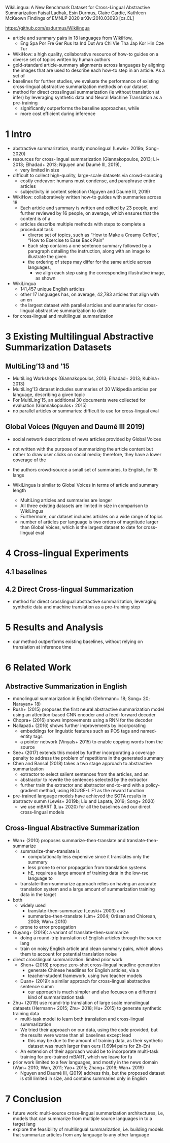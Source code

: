 WikiLingua: A New Benchmark Dataset for Cross-Lingual Abstractive Summarization
Faisal Ladhak, Esin Durmus, Claire Cardie, Kathleen McKeown
Findings of EMNLP 2020 arXiv:2010.03093 [cs.CL]

https://github.com/esdurmus/Wikilingua

* article and summary pairs in 18 languages from WikiHow,
  * Eng Spa Por Fre Ger Rus Ita Ind Dut Ara Chi Vie Tha Jap Kor Hin Cze Tur
* WikiHow: a high quality, collaborative resource of how-to guides on a diverse
  set of topics written by human authors
* gold-standard article-summary alignments across languages by aligning the
  images that are used to describe each how-to step in an article. As a set of
* baselines for further studies, we evaluate the performance of existing
  cross-lingual abstractive summarization methods on our dataset
* method for direct crosslingual summarization (ie without translation at infer)
  by leveraging synthetic data and Neural Machine Translation as a pre-training
  * significantly outperforms the baseline approaches, while
  * more cost efficient during inference

# 1 Intro

* abstractive summarization, mostly monolingual (Lewis+ 2019a; Song+ 2020)
* resources for cross-lingual summarization
  (Giannakopoulos, 2013; Li+ 2013; Elhadad+ 2013; Nguyen and Daumé III, 2019),
  * very limited in size
* difficult to collect high-quality, large-scale datasets via crowd-sourcing
  * costly endeavor: humans must condense, and paraphrase entire articles
  * subjectivity in content selection (Nguyen and Daumé III, 2019)
* WikiHow: collaboratively written how-to guides with summaries across 18
  * Each article and summary is written and edited by 23 people, and further
    reviewed by 16 people, on average, which ensures that the content is of a
  * articles describe multiple methods with steps to complete a procedural task
    * diverse set of topics, such as “How to Make a Creamy Coffee”, “How to
      Exercise to Ease Back Pain”
    * Each step contains a one sentence summary followed by a paragraph
      detailing the instruction, along with an image to illustrate the given
    * the ordering of steps may differ for the same article across languages,
      * we align each step using the corresponding illustrative image, as shown
* WikiLingua
  * 141,457 unique English articles
  * other 17 languages has, on average, 42,783 articles that align with an en
  * the largest dataset with parallel articles and summaries for cross-lingual
    abstractive summarization to date
* for cross-lingual and multilingual summarization

# 3 Existing Multilingual Abstractive Summarization Datasets

## MultiLing’13 and ’15

* MultiLing Workshops (Giannakopoulos, 2013; Elhadad+ 2013; Kubina+ 2013)
* MultiLing’13 dataset includes summaries of 30 Wikipedia articles per language,
  describing a given topic
* For MultiLing’15, an additional 30 documents were collected for evaluation
  (Giannakopoulos+ 2015)
* no parallel articles or summaries: difficult to use for cross-lingual eval

## Global Voices (Nguyen and Daumé III 2019)

* social network descriptions of news articles provided by Global Voices
* not written with the purpose of summarizing the article content but rather to
  draw user clicks on social media; therefore, they have a lower coverage of the
* the authors crowd-source a small set of summaries, to English, for 15 langs

* WikiLingua is similar to Global Voices in terms of article and summary length
  * MultiLing articles and summaries are longer
  * All three existing datasets are limited in size in comparison to WikiLingua
  * Furthermore, our dataset includes articles on a wide range of topics
  * number of articles per language is two orders of magnitude larger than
    Global Voices, which is the largest dataset to date for cross-lingual eval

# 4 Cross-lingual Experiments

## 4.1 baselines

## 4.2 Direct Cross-lingual Summarization

* method for direct crosslingual abstractive summarization, 
  leveraging synthetic data and machine translation as a pre-training step

# 5 Results and Analysis

* our method outperforms existing baselines, 
  without relying on translation at inference time

# 6 Related Work

## Abstractive Summarization in English

* monolingual summarization in English (Gehrmann+ 18; Song+ 20; Narayan+ 18)
* Rush+ (2015) proposes the first neural abstractive summarization model using
  an attention-based CNN encoder and a feed-forward decoder
* Chopra+ (2016) shows improvements using a RNN for the decoder
* Nallapati+ (2016) shows further improvements by incorporating
  * embeddings for linguistic features such as POS tags and named-entity tags
  * a pointer network (Vinyals+ 2015) to enable copying words from the source
* See+ (2017) extends this model by further incorporating a coverage penalty
  to address the problem of repetitions in the generated summary
* Chen and Bansal (2018) takes a two stage approach to abstractive summarization
  * extractor to select salient sentences from the articles, and an
  * abstractor to rewrite the sentences selected by the extractor
  * further train the extractor and abstractor end-to-end with a
    policy-gradient method, using ROUGE-L F1 as the reward function
* pre-trained language models have achieved the SOTA results in abstractv summ
  (Lewis+ 2019b; Liu and Lapata, 2019; Song+ 2020)
  * we use mBART (Liu+ 2020) for all the baselines and our direct
    cross-lingual models

## Cross-lingual Abstractive Summarization

* Wan+ (2010) proposes summarize-then-translate and translate-then-summarize
  * summarize-then-translate is
    * computationally less expensive since it translates only the summary
    * less prone to error propagation from translation systems
    * hE, requires a large amount of training data in the low-rsc language to
  * translate-then-summarize approach relies on having an accurate translation
    system and a large amount of summarization training data in the target
* both
  * widely used
    * translate-then-summarize (Leuski+ 2003) and
    * summarize-then-translate (Lim+ 2004; Orăsan and Chiorean, 2008; Wan+ 2010)
  * prone to error propagation
* Ouyang+ (2019): a variant of translate-then-summarize
  * doing a round-trip translation of English articles through the source lang
  * train on noisy English article and clean summary pairs, which allows them
    to account for potential translation noise
* direct crosslingual summarization: limited prior work
  * Shen+ (2018) propose zero-shot cross-lingual headline generation
    * generate Chinese headlines for English articles, via a
    * teacher-student framework, using two teacher models
  * Duan+ (2019): a similar approach for cross-lingual abstractive sentence summ
    * our approach is much simpler and also focuses on a different kind of
      summarization task
* Zhu+ (2019) use round-trip translation of large scale monolingual datasets
  (Hermann+ 2015; Zhu+ 2018; Hu+ 2015) to generate synthetic training data
  * multi-task model to learn both translation and cross-lingual summarization
  * We tried their approach on our data, using the code provided, but the
    results were worse than all baselines except lead
    * this may be due to the amount of training data, as
      their synthetic dataset was much larger than ours (1.69M pairs for Zh-En)
  * An extension of their approach would be to
    incorporate multi-task training for pre-trained mBART, which we leave for fu
* prior work limited to a few languages, and mostly in the news domain
  (Wan+ 2010; Wan, 2011; Yao+ 2015; Zhang+ 2016; Wan+ 2019)
  * Nguyen and Daumé III, (2019) address this, but the proposed dataset is still
    limited in size, and contains summaries only in English

# 7 Conclusion

* future work: multi-source cross-lingual summarization architectures, i.e,
  models that can summarize from multiple source languages in to a target lang
* explore the feasibility of multilingual summarization, i.e. building models
  that summarize articles from any language to any other language
